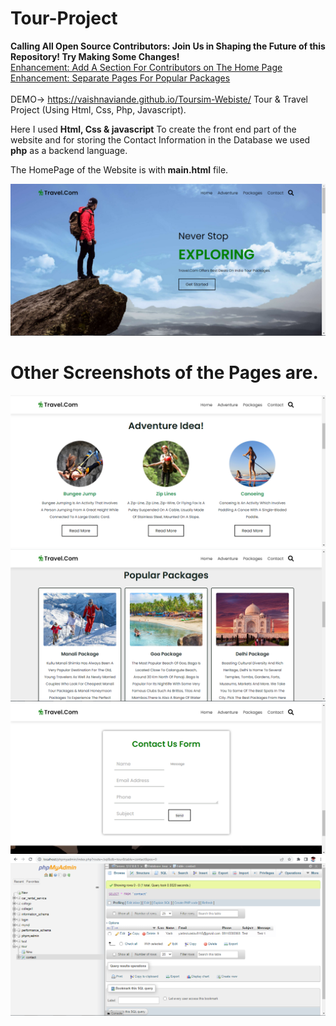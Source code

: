 # Tour-Project

<b>Calling All Open Source Contributors: Join Us in Shaping the Future of this Repository! Try Making Some Changes!</b> <br>
[Enhancement: Add A Section For Contributors on The Home Page ](https://github.com/VaishnaviAnde/Tourism-Website/issues/10) <br>
[Enhancement: Separate Pages For Popular Packages ](https://github.com/VaishnaviAnde/Tourism-Website/issues/9) <br><br>
DEMO-> https://vaishnaviande.github.io/Toursim-Webiste/
Tour &amp; Travel Project (Using Html, Css, Php, Javascript).

Here I used <b>Html, Css & javascript</b> To create the front end part of the website and for storing the Contact Information in the Database we used <b>php</b> as a backend language.

The HomePage of the Website is with<b> main.html</b> file.

![alt text](https://github.com/VaishnaviAnde/Toursim-Webiste/blob/main/screenshot/home.PNG?raw=true)

<h1><b>Other Screenshots of the Pages are.</b></h1>

![alt text](https://github.com/VaishnaviAnde/Toursim-Webiste/blob/main/screenshot/adventure.PNG?raw=true)
![alt text](https://github.com/VaishnaviAnde/Toursim-Webiste/blob/main/screenshot/package1.PNG?raw=true)
![alt text](https://github.com/VaishnaviAnde/Toursim-Webiste/blob/main/screenshot/contact.PNG?raw=true)
![alt text](https://github.com/VaishnaviAnde/Toursim-Webiste/blob/main/screenshot/database_contact.PNG?raw=true)
